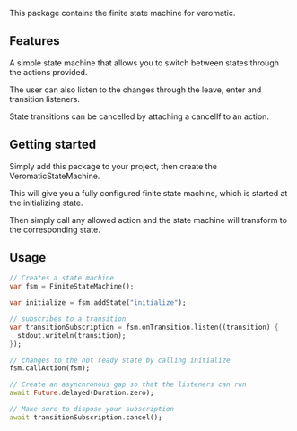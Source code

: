 <!-- 
This README describes the package. If you publish this package to pub.dev,
this README's contents appear on the landing page for your package.

For information about how to write a good package README, see the guide for
[writing package pages](https://dart.dev/tools/pub/writing-package-pages). 

For general information about developing packages, see the Dart guide for
[creating packages](https://dart.dev/guides/libraries/create-packages)
and the Flutter guide for
[developing packages and plugins](https://flutter.dev/to/develop-packages). 
-->

This package contains the finite state machine for veromatic.

## Features

A simple state machine that allows you to switch between states through the actions provided.

The user can also listen to the changes through the leave, enter and transition listeners.

State transitions can be cancelled by attaching a cancelIf to an action.

## Getting started

Simply add this package to your project, then create the VeromaticStateMachine.

This will give you a fully configured finite state machine, which is started at the initializing state.

Then simply call any allowed action and the state machine will transform to the corresponding state.

## Usage

```dart
// Creates a state machine
var fsm = FiniteStateMachine();

var initialize = fsm.addState("initialize");

// subscribes to a transition
var transitionSubscription = fsm.onTransition.listen((transition) {
  stdout.writeln(transition);
});

// changes to the not ready state by calling initialize
fsm.callAction(fsm);

// Create an asynchronous gap so that the listeners can run
await Future.delayed(Duration.zero);

// Make sure to dispose your subscription 
await transitionSubscription.cancel();
```